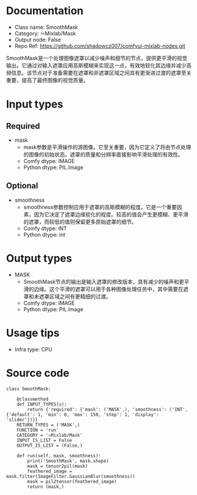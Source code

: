 # Documentation
- Class name: SmoothMask
- Category: ♾️Mixlab/Mask
- Output node: False
- Repo Ref: https://github.com/shadowcz007/comfyui-mixlab-nodes.git

SmoothMask是一个处理图像遮罩以减少噪声和细节的节点，提供更平滑的视觉输出。它通过对输入遮罩应用高斯模糊来实现这一点，有效地软化其边缘并减少高频信息。该节点对于准备需要在遮罩和非遮罩区域之间具有更渐进过渡的遮罩至关重要，提高了最终图像的视觉质量。

# Input types
## Required
- mask
    - mask参数是平滑操作的源图像。它至关重要，因为它定义了将由节点处理的图像的初始状态。遮罩的质量和分辨率直接影响平滑处理的有效性。
    - Comfy dtype: IMAGE
    - Python dtype: PIL.Image
## Optional
- smoothness
    - smoothness参数控制应用于遮罩的高斯模糊的程度。它是一个重要因素，因为它决定了遮罩边缘软化的程度。较高的值会产生更模糊、更平滑的遮罩，而较低的值则保留更多原始遮罩的细节。
    - Comfy dtype: INT
    - Python dtype: int

# Output types
- MASK
    - SmoothMask节点的输出是输入遮罩的修改版本，具有减少的噪声和更平滑的边缘。这个平滑的遮罩可以用于各种图像处理任务中，其中需要在遮罩和未遮罩区域之间有更精细的过渡。
    - Comfy dtype: IMAGE
    - Python dtype: PIL.Image

# Usage tips
- Infra type: CPU

# Source code
```
class SmoothMask:

    @classmethod
    def INPUT_TYPES(s):
        return {'required': {'mask': ('MASK',), 'smoothness': ('INT', {'default': 1, 'min': 0, 'max': 150, 'step': 1, 'display': 'slider'})}}
    RETURN_TYPES = ('MASK',)
    FUNCTION = 'run'
    CATEGORY = '♾️Mixlab/Mask'
    INPUT_IS_LIST = False
    OUTPUT_IS_LIST = (False,)

    def run(self, mask, smoothness):
        print('SmoothMask', mask.shape)
        mask = tensor2pil(mask)
        feathered_image = mask.filter(ImageFilter.GaussianBlur(smoothness))
        mask = pil2tensor(feathered_image)
        return (mask,)
```